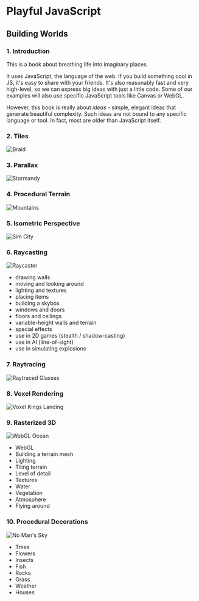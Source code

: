 # Playful JavaScript
## Building Worlds

### 1. Introduction

This is a book about breathing life into imaginary places.

It uses JavaScript, the language of the web.
If you build something cool in JS, it's easy to share with your friends.
It's also reasonably fast and very high-level, so we can express big ideas with just a little code.
Some of our examples will also use specific JavaScript tools like Canvas or WebGL.

However, this book is really about *ideas* -
simple, elegant ideas that generate beautiful complexity.
Such ideas are not bound to any specific language or tool.
In fact, most are older than JavaScript itself.

### 2. Tiles

![Braid](http://learningworksforkids.com/wp-content/uploads/Braid-screen01.jpg)

### 3. Parallax

![Stormandy](http://fc08.deviantart.net/fs70/f/2012/343/0/6/wip_parallax_background_by_stormandy-d5n5tr6.png)

### 4. Procedural Terrain

![Mountains](http://www.decarpentier.nl/wp-content/uploads/scape_ridge_mountains.jpg)

### 5. Isometric Perspective

![Sim City](http://web-vassets.ea.com/Assets/Resources/Image/Screenshots/scs-commercial-city.jpg?cb=1338867364)

### 6. Raycasting

![Raycaster](http://i1.ytimg.com/vi/eiFUV71Nyxw/maxresdefault.jpg)

- drawing walls
- moving and looking around
- lighting and textures
- placing items
- building a skybox
- windows and doors
- floors and ceilings
- variable-height walls and terrain
- special effects
- use in 2D games (stealth / shadow-casting)
- use in AI (line-of-sight)
- use in simulating explosions

### 7. Raytracing

![Raytraced Glasses](http://upload.wikimedia.org/wikipedia/commons/e/ec/Glasses_800_edit.png)

### 8. Voxel Rendering

![Voxel Kings Landing](http://www.vgu.tv/wp-content/uploads/2013/01/kingland.jpg)

### 9. Rasterized 3D

![WebGL Ocean](http://i.imgur.com/6hzpIYY.png)

- WebGL
- Building a terrain mesh
- Lighting
- Tiling terrain
- Level of detail
- Textures
- Water
- Vegetation
- Atmosphere
- Flying around

### 10. Procedural Decorations

![No Man's Sky](http://cdn3.vox-cdn.com/assets/4646831/no-mans-sky-gallery-06.jpg)

- Trees
- Flowers
- Insects
- Fish
- Rocks
- Grass
- Weather
- Houses
